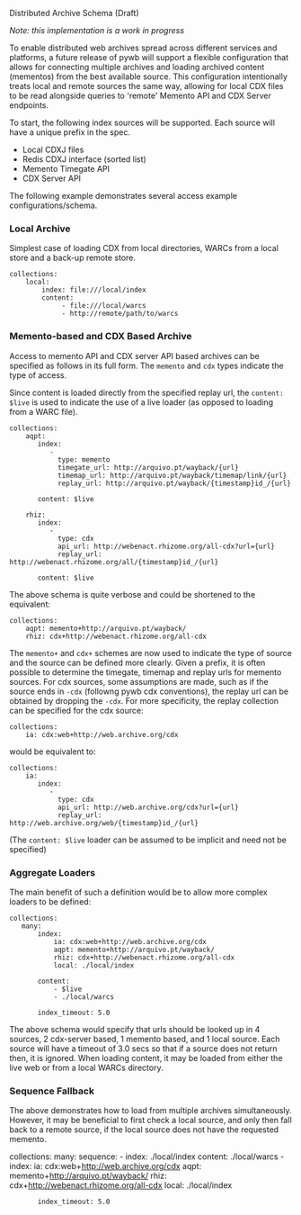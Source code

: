 Distributed Archive Schema (Draft)

*Note: this implementation is a work in progress*

To enable distributed web archives spread across different services and platforms, a future release of pywb will support a flexible configuration that allows for connecting multiple archives and loading archived content (mementos) from the best available source. This configuration intentionally treats local and remote sources the same way, allowing for local CDX files to be read alongside queries to 'remote' Memento API and CDX Server endpoints.

To start, the following index sources will be supported.
Each source will have a unique prefix in the spec.

* Local CDXJ files
* Redis CDXJ interface (sorted list)
* Memento Timegate API
* CDX Server API


The following example demonstrates several access example configurations/schema.

### Local Archive

Simplest case of loading CDX from local directories,
WARCs from a local store and a back-up remote store.

```
collections:
    local:
        index: file:///local/index
        content:
             - file:///local/warcs
             - http://remote/path/to/warcs
```

### Memento-based and CDX Based Archive

Access to memento API and CDX server API based archives can be specified as follows
in its full form. The `memento` and `cdx` types indicate the type of access.

Since content is loaded directly from the specified replay url, the `content: $live` is used to indicate
the use of a live loader (as opposed to loading from a WARC file).

```
collections:
    aqpt:
       index:
          -
            type: memento
            timegate_url: http://arquivo.pt/wayback/{url}
            timemap_url: http://arquivo.pt/wayback/timemap/link/{url}
            replay_url: http://arquivo.pt/wayback/{timestamp}id_/{url}

       content: $live

    rhiz:
       index:
          -
            type: cdx
            api_url: http://webenact.rhizome.org/all-cdx?url={url}
            replay_url: http://webenact.rhizome.org/all/{timestamp}id_/{url}

       content: $live

```

The above schema is quite verbose and could be shortened to the equivalent:

```
collections:
    aqpt: memento+http://arquivo.pt/wayback/
    rhiz: cdx+http://webenact.rhizome.org/all-cdx
```

The `memento+` and `cdx+` schemes are now used to indicate the type of source and the source can be defined more clearly.
Given a prefix, it is often possible to determine the timegate, timemap and replay urls for memento sources.
For cdx sources, some assumptions are made, such as if the source ends in `-cdx` (followng pywb cdx conventions), the replay url can be obtained by dropping the `-cdx`. For more specificity, the replay collection can be specified for the cdx source:

```
collections:
    ia: cdx:web+http://web.archive.org/cdx
```

would be equivalent to:

```
collections:
    ia:
       index:
          - 
            type: cdx
            api_url: http://web.archive.org/cdx?url={url}
            replay_url: http://web.archive.org/web/{timestamp}id_/{url}
```

(The `content: $live` loader can be assumed to be implicit and need not be specified)

### Aggregate Loaders

The main benefit of such a definition would be to allow more complex loaders to be defined:

```
collections:
   many:
       index:
           ia: cdx:web+http://web.archive.org/cdx
           aqpt: memento+http://arquivo.pt/wayback/
           rhiz: cdx+http://webenact.rhizome.org/all-cdx
           local: ./local/index
       
       content:
           - $live
           - ./local/warcs

       index_timeout: 5.0

```

The above schema would specify that urls should be looked up in 4 sources, 2 cdx-server based, 1 memento based,
and 1 local source. Each source will have a timeout of 3.0 secs so that if a source does not return then, it is ignored.
When loading content, it may be loaded from either the live web or from a local WARCs directory.

### Sequence Fallback

The above demonstrates how to load from multiple archives simultaneously. However, it may be beneficial to first check a local source, and only then fall back to a remote source, if the local source does not have the requested memento.


collections:
   many:
       sequence:
         - 
           index: ./local/index
           content:
                  ./local/warcs
         -
           index:
               ia: cdx:web+http://web.archive.org/cdx
               aqpt: memento+http://arquivo.pt/wayback/
               rhiz: cdx+http://webenact.rhizome.org/all-cdx
               local: ./local/index
       
           index_timeout: 5.0

```
